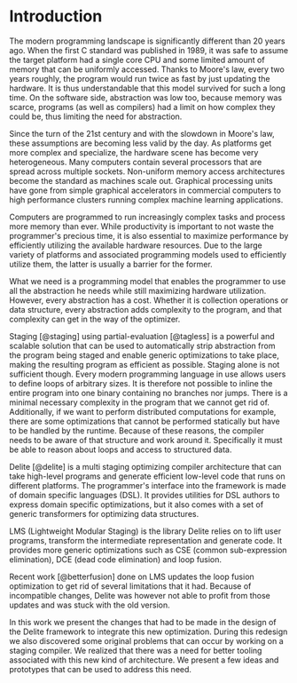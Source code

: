 # Introduction

The modern programming landscape is significantly different than 20 years ago. When the first C standard was published in 1989, it was safe to assume the target platform had a single core CPU and some limited amount of memory that can be uniformly accessed. Thanks to Moore's law, every two years roughly, the program would run twice as fast by just updating the hardware. It is thus understandable that this model survived for such a long time. On the software side, abstraction was low too, because memory was scarce, programs (as well as compilers) had a limit on how complex they could be, thus limiting the need for abstraction.

Since the turn of the 21st century and with the slowdown in Moore's law, these assumptions are becoming less valid by the day. As  platforms get more complex and specialize, the hardware scene has become very heterogeneous. Many computers contain several processors that are spread across multiple sockets. Non-uniform memory access architectures become the standard as machines scale out. Graphical processing units have gone from simple graphical accelerators in commercial computers to high performance clusters running complex machine learning applications.

Computers are programmed to run increasingly complex tasks and process more memory than ever. While productivity is important to not waste the programmer's precious time, it is also essential to maximize performance by efficiently utilizing the available hardware resources. Due to the large variety of platforms and associated programming models used to efficiently utilize them, the latter is usually a barrier for the former.

What we need is a programming model that enables the programmer to use all the abstraction he needs while still maximizing hardware utilization. However, every abstraction has a cost. Whether it is collection operations or data structure, every abstraction adds complexity to the program, and that complexity can get in the way of the optimizer.

Staging [@staging] using partial-evaluation [@tagless] is a powerful and scalable solution that can be used to automatically strip abstraction from the program being staged and enable generic optimizations to take place, making the resulting program as efficient as possible. Staging alone is not sufficient though. Every modern programming language in use allows users to define loops of arbitrary sizes. It is therefore not possible to inline the entire program into one binary containing no branches nor jumps. There is a minimal necessary complexity in the program that we cannot get rid of. Additionally, if we want to perform distributed computations for example, there are some optimizations that cannot be performed statically but have to be handled by the runtime. Because of these reasons, the compiler needs to be aware of that structure and work around it. Specifically it must be able to reason about loops and access to structured data.

Delite [@delite] is a multi staging optimizing compiler architecture that can take high-level programs and generate efficient low-level code that runs on different platforms. The programmer's interface into the framework is made of domain specific languages (DSL). It provides utilities for DSL authors to express domain specific optimizations, but it also comes with a set of generic transformers for optimizing data structures.

LMS (Lightweight Modular Staging) is the library Delite relies on to lift user programs, transform the intermediate representation and generate code. It provides more generic optimizations such as CSE (common sub-expression elimination), DCE (dead code elimination) and loop fusion.

Recent work [@betterfusion] done on LMS updates the loop fusion optimization to get rid of several limitations that it had. Because of incompatible changes, Delite was however not able to profit from those updates and was stuck with the old version.

In this work we present the changes that had to be made in the design of the Delite framework to integrate this new optimization. During this redesign we also discovered some original problems that can occur by working on a staging compiler. We realized that there was a need for better tooling associated with this new kind of architecture. We present a few ideas and prototypes that can be used to address this need.
